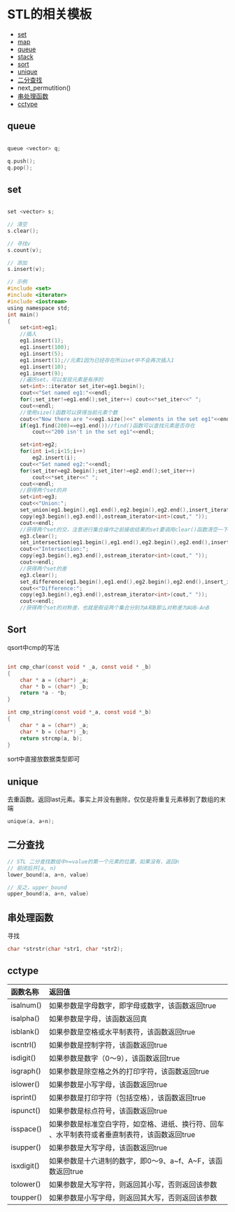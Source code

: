 STL的相关模板
===

- [set](#set)
- [map](#map)
- [queue](#queue)
- [stack](#stack)
- [sort](#sort)
- [unique](#unique)
- [二分查找](#二分查找)
- next_permutition()
- [串处理函数](#串处理函数)
- [cctype](#cctype)

queue
---

```c

queue <vector> q;

q.push();
q.pop();

```


set
---

```c

set <vector> s;

// 清空
s.clear();

// 寻找v
s.count(v);

// 添加
s.insert(v);

// 示例
#include <set>
#include <iterator>
#include <iostream>
using namespace std;
int main()
{
    set<int>eg1;
    //插入
    eg1.insert(1);
    eg1.insert(100);
    eg1.insert(5);
    eg1.insert(1);//元素1因为已经存在所以set中不会再次插入1
    eg1.insert(10);
    eg1.insert(9);
    //遍历set，可以发现元素是有序的
    set<int>::iterator set_iter=eg1.begin();
    cout<<"Set named eg1:"<<endl;
    for(;set_iter!=eg1.end();set_iter++) cout<<*set_iter<<" ";
    cout<<endl;
    //使用size()函数可以获得当前元素个数
    cout<<"Now there are "<<eg1.size()<<" elements in the set eg1"<<endl;
    if(eg1.find(200)==eg1.end())//find()函数可以查找元素是否存在
        cout<<"200 isn't in the set eg1"<<endl;

    set<int>eg2;
    for(int i=6;i<15;i++)
        eg2.insert(i);
    cout<<"Set named eg2:"<<endl;
    for(set_iter=eg2.begin();set_iter!=eg2.end();set_iter++)
        cout<<*set_iter<<" ";
    cout<<endl;
    //获得两个set的并
    set<int>eg3;
    cout<<"Union:";
    set_union(eg1.begin(),eg1.end(),eg2.begin(),eg2.end(),insert_iterator<set<int> >(eg3,eg3.begin()));//注意第五个参数的形式
    copy(eg3.begin(),eg3.end(),ostream_iterator<int>(cout," "));
    cout<<endl;
    //获得两个set的交，注意进行集合操作之前接收结果的set要调用clear()函数清空一下
    eg3.clear();
    set_intersection(eg1.begin(),eg1.end(),eg2.begin(),eg2.end(),insert_iterator<set<int> >(eg3,eg3.begin()));
    cout<<"Intersection:";
    copy(eg3.begin(),eg3.end(),ostream_iterator<int>(cout," "));
    cout<<endl;
    //获得两个set的差
    eg3.clear();
    set_difference(eg1.begin(),eg1.end(),eg2.begin(),eg2.end(),insert_iterator<set<int> >(eg3,eg3.begin()));
    cout<<"Difference:";
    copy(eg3.begin(),eg3.end(),ostream_iterator<int>(cout," "));
    cout<<endl;
    //获得两个set的对称差，也就是假设两个集合分别为A和B那么对称差为AUB-A∩B
```


Sort
---

qsort中cmp的写法

```c

int cmp_char(const void * _a, const void * _b)
{
    char * a = (char*) _a;
    char * b = (char*) _b;
    return *a - *b;
}

int cmp_string(const void *_a, const void *_b)
{
    char * a = (char*) _a;
    char * b = (char*) _b;
    return strcmp(a, b);
}

```

sort中直接放数据类型即可

unique
---

去重函数。返回last元素。事实上并没有删除，仅仅是将重复元素移到了数组的末端

```c
unique(a, a+n);
```
二分查找
---

```c
// STL 二分查找数组中>=value的第一个元素的位置，如果没有，返回n
// 前闭后开[a, n)
lower_bound(a, a+n, value)

// 反之，upper_bound
upper_bound(a, a+n, value)
```

串处理函数
---

寻找

```c
char *strstr(char *str1, char *str2); 
```


cctype
---


|函数名称	|返回值|
|:----------|:------|
|isalnum()	|如果参数是字母数字，即字母或数字，该函数返回true|
|isalpha()	|如果参数是字母，该函数返回真|
|isblank()	|如果参数是空格或水平制表符，该函数返回true|
|iscntrl()	|如果参数是控制字符，该函数返回true|
|isdigit()	|如果参数是数字（0～9），该函数返回true|
|isgraph()	|如果参数是除空格之外的打印字符，该函数返回true|
|islower()	|如果参数是小写字母，该函数返回true|
|isprint()	|如果参数是打印字符（包括空格），该函数返回true|
|ispunct()	|如果参数是标点符号，该函数返回true|
|isspace()	|如果参数是标准空白字符，如空格、进纸、换行符、回车 、水平制表符或者垂直制表符，该函数返回true|
|isupper()	|如果参数是大写字母，该函数返回true|
|isxdigit()	|如果参数是十六进制的数字，即0～9、a~f、A~F，该函数返回true|
|tolower()	|如果参数是大写字符，则返回其小写，否则返回该参数|
|toupper()	|如果参数是小写字母，则返回其大写，否则返回该参数|

